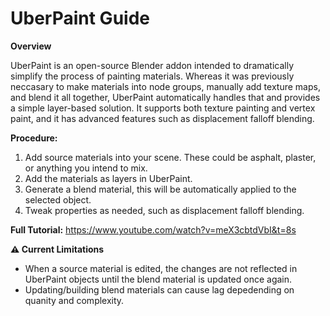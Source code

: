 # UberPaint Guide
**Overview** 

UberPaint is an open-source Blender addon intended to dramatically simplify the process of painting materials.  Whereas it was previously neccasary to make materials into node groups, manually add texture maps, and blend it all together, UberPaint automatically handles that and provides a simple layer-based solution.  It supports both texture painting and vertex paint, and it has advanced features such as displacement falloff blending.

**Procedure:**
1. Add source materials into your scene.  These could be asphalt, plaster, or anything you intend to mix.
2. Add the materials as layers in UberPaint.
3. Generate a blend material, this will be automatically applied to the selected object.
4. Tweak properties as needed, such as displacement falloff blending.

**Full Tutorial:**
https://www.youtube.com/watch?v=meX3cbtdVbI&t=8s

**⚠ Current Limitations**
- When a source material is edited, the changes are not reflected in UberPaint objects until the blend material is updated once again.
- Updating/building blend materials can cause lag depedending on quanity and complexity.
  

